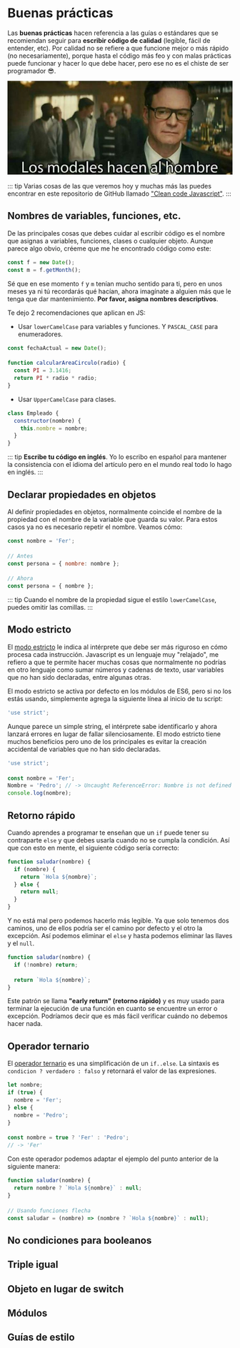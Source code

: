 # Buenas prácticas

Las **buenas prácticas** hacen referencia a las guías o estándares que se recomiendan seguir para **escribir código de calidad** (legible, fácil de entender, etc). Por calidad no se refiere a que funcione mejor o más rápido (no necesariamente), porque hasta el código más feo y con malas prácticas puede funcionar y hacer lo que debe hacer, pero ese no es el chiste de ser programador 😎.

![Polite](./polite.jpg)

::: tip
Varias cosas de las que veremos hoy y muchas más las puedes encontrar en este repositorio de GitHub llamado ["Clean code Javascript"](https://github.com/ryanmcdermott/clean-code-javascript).
:::

## Nombres de variables, funciones, etc.

De las principales cosas que debes cuidar al escribir código es el nombre que asignas a variables, funciones, clases o cualquier objeto. Aunque parece algo obvio, créeme que me he encontrado código como este:

```js
const f = new Date();
const m = f.getMonth();
```

Sé que en ese momento `f` y `m` tenían mucho sentido para ti, pero en unos meses ya ni tú recordarás qué hacían, ahora imagínate a alguien más que le tenga que dar mantenimiento. **Por favor, asigna nombres descriptivos**.

Te dejo 2 recomendaciones que aplican en JS:

- Usar `lowerCamelCase` para variables y funciones. Y `PASCAL_CASE` para enumeradores.

```js
const fechaActual = new Date();

function calcularAreaCirculo(radio) {
  const PI = 3.1416;
  return PI * radio * radio;
}
```

- Usar `UpperCamelCase` para clases.

```js
class Empleado {
  constructor(nombre) {
    this.nombre = nombre;
  }
}
```

::: tip
**Escribe tu código en inglés**. Yo lo escribo en español para mantener la consistencia con el idioma del artículo pero en el mundo real todo lo hago en inglés.
:::

## Declarar propiedades en objetos

Al definir propiedades en objetos, normalmente coincide el nombre de la propiedad con el nombre de la variable que guarda su valor. Para estos casos ya no es necesario repetir el nombre. Veamos cómo:

```js
const nombre = 'Fer';

// Antes
const persona = { nombre: nombre };

// Ahora
const persona = { nombre };
```

::: tip
Cuando el nombre de la propiedad sigue el estilo `lowerCamelCase`, puedes omitir las comillas.
:::

## Modo estricto

El [modo estricto](https://developer.mozilla.org/es/docs/Web/JavaScript/Reference/Strict_mode) le indica al intérprete que debe ser más riguroso en cómo procesa cada instrucción. Javascript es un lenguaje muy "relajado", me refiero a que te permite hacer muchas cosas que normalmente no podrías en otro lenguaje como sumar números y cadenas de texto, usar variables que no han sido declaradas, entre algunas otras.

El modo estricto se activa por defecto en los módulos de ES6, pero si no los estás usando, simplemente agrega la siguiente línea al inicio de tu script:

```js
'use strict';
```

Aunque parece un simple string, el intérprete sabe identificarlo y ahora lanzará errores en lugar de fallar silenciosamente. El modo estricto tiene muchos beneficios pero uno de los principales es evitar la creación accidental de variables que no han sido declaradas.

```js
'use strict';

const nombre = 'Fer';
Nombre = 'Pedro'; // -> Uncaught ReferenceError: Nombre is not defined
console.log(nombre);
```

## Retorno rápido

Cuando aprendes a programar te enseñan que un `if` puede tener su contraparte `else` y que debes usarla cuando no se cumpla la condición. Así que con esto en mente, el siguiente código sería correcto:

```js
function saludar(nombre) {
  if (nombre) {
    return `Hola ${nombre}`;
  } else {
    return null;
  }
}
```

Y no está mal pero podemos hacerlo más legible. Ya que solo tenemos dos caminos, uno de ellos podría ser el camino por defecto y el otro la excepción. Así podemos eliminar el `else` y hasta podemos eliminar las llaves y el `null`.

```js
function saludar(nombre) {
  if (!nombre) return;

  return `Hola ${nombre}`;
}
```

Este patrón se llama **"early return" (retorno rápido)** y es muy usado para terminar la ejecución de una función en cuanto se encuentre un error o excepción. Podríamos decir que es más fácil verificar cuándo no debemos hacer nada.

## Operador ternario

El [operador ternario](https://developer.mozilla.org/es/docs/Web/JavaScript/Reference/Operators/Conditional_Operator) es una simplificación de un `if..else`. La sintaxis es `condicion ? verdadero : falso` y retornará el valor de las expresiones.

```js
let nombre;
if (true) {
  nombre = 'Fer';
} else {
  nombre = 'Pedro';
}

const nombre = true ? 'Fer' : 'Pedro';
// -> 'Fer'
```

Con este operador podemos adaptar el ejemplo del punto anterior de la siguiente manera:

```js
function saludar(nombre) {
  return nombre ? `Hola ${nombre}` : null;
}

// Usando funciones flecha
const saludar = (nombre) => (nombre ? `Hola ${nombre}` : null);
```

## No condiciones para booleanos

## Triple igual

## Objeto en lugar de switch

## Módulos

## Guías de estilo
